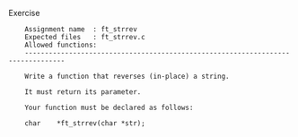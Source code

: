 Exercise

        Assignment name  : ft_strrev
        Expected files   : ft_strrev.c
        Allowed functions:
        --------------------------------------------------------------------------------

        Write a function that reverses (in-place) a string.

        It must return its parameter.

        Your function must be declared as follows:

        char    *ft_strrev(char *str);